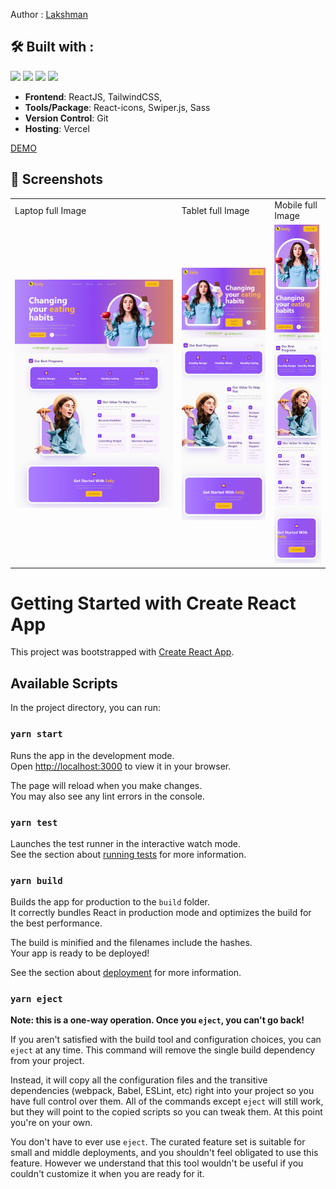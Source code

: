 Author : [Lakshman](lakshmanram2259@gmail.com)

## 🛠️ Built with :
<img src="https://img.shields.io/badge/react%20-%23333.svg?&style=for-the-badge&logo=react&logoColor=%2361DAFB"/> <img src="https://img.shields.io/badge/tailwindcss%20-%2306B6D4.svg?&style=for-the-badge&logo=tailwindcss&logoColor=white"/>  <img src="https://img.shields.io/badge/vercel%20-%23333.svg?&style=for-the-badge&logo=vercel&logoColor=white"/> <img src="https://img.shields.io/badge/SASS-hotpink.svg?style=for-the-badge&logo=SASS&logoColor=white"/> 
- **Frontend**: ReactJS, TailwindCSS,
- **Tools/Package**: React-icons, Swiper.js, Sass
- **Version Control**: Git
- **Hosting**: Vercel

[DEMO](https://eatly-landing-page.vercel.app/)

## 📸 Screenshots
<table>
    <tr>
        <td> Laptop full Image</td>
        <td> Tablet full Image</td>
        <td> Mobile full Image</td>
    </tr>
     <tr>
         <td>
            <img src="https://github.com/lakshmanb-0/eatly_landing_page/blob/master/assets/Laptop.png" />
         </td>
         <td>
            <img src="https://github.com/lakshmanb-0/eatly_landing_page/blob/master/assets/Tablet.png" />
         </td>
         <td>
            <img src="https://github.com/lakshmanb-0/eatly_landing_page/blob/master/assets/Mobile.png" />
         </td>
      </tr>
 </table>


# Getting Started with Create React App

This project was bootstrapped with [Create React App](https://github.com/facebook/create-react-app).

## Available Scripts

In the project directory, you can run:

### `yarn start`

Runs the app in the development mode.\
Open [http://localhost:3000](http://localhost:3000) to view it in your browser.

The page will reload when you make changes.\
You may also see any lint errors in the console.

### `yarn test`

Launches the test runner in the interactive watch mode.\
See the section about [running tests](https://facebook.github.io/create-react-app/docs/running-tests) for more information.

### `yarn build`

Builds the app for production to the `build` folder.\
It correctly bundles React in production mode and optimizes the build for the best performance.

The build is minified and the filenames include the hashes.\
Your app is ready to be deployed!

See the section about [deployment](https://facebook.github.io/create-react-app/docs/deployment) for more information.

### `yarn eject`

**Note: this is a one-way operation. Once you `eject`, you can't go back!**

If you aren't satisfied with the build tool and configuration choices, you can `eject` at any time. This command will remove the single build dependency from your project.

Instead, it will copy all the configuration files and the transitive dependencies (webpack, Babel, ESLint, etc) right into your project so you have full control over them. All of the commands except `eject` will still work, but they will point to the copied scripts so you can tweak them. At this point you're on your own.

You don't have to ever use `eject`. The curated feature set is suitable for small and middle deployments, and you shouldn't feel obligated to use this feature. However we understand that this tool wouldn't be useful if you couldn't customize it when you are ready for it.

